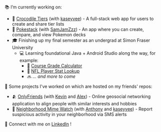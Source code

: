 📚 I’m currently working on:
  - 🐊 [Crocodile Tiers](https://github.com/kaseyvee/crocodile-tiers) (with [kaseyvee](https://github.com/kaseyvee/)) -  A full-stack web app for users to create and share tier lists 
  - 🔴 [Pokestack](https://github.com/nicohsfu/pokestack) (with [SamJamZzz](https://github.com/SamJamZzz)) - An app where you can create, compare, and view Pokemon decks
  - 🎓 Finishing up my final semester as an undergrad at Simon Fraser University
    - 💻 Learning foundational Java + Android Studio along the way, for example:
        - 💯 [Course Grade Calculator](https://github.com/nicohsfu/course-grade-calculator)
        - 🏈 [NFL Player Stat Lookup](https://github.com/nicohsfu/nfl-player-stat-lookup)
        - 🔜 *... and more to come*
    
🔧 Some projects I've worked on which are hosted on my friends' repos:
  - 🫂 [OnlyFriends](https://github.com/Asiddev/onlyFriends) (with [Kevin](https://github.com/jhssttj) and [Alex](https://github.com/Asiddev)) - Online geosocial networking application to align people with similar interests and hobbies
  - 👮 [Neighborhood Mime Watch](https://github.com/anthonycella/Neighbourhood-Mime-Watch) (with [Anthony](https://github.com/anthonycella) and [kaseyvee](https://github.com/kaseyvee/)) - Report suspicious activity in your neighborhood via SMS alerts

💬 Connect with me on [LinkedIn](https://www.linkedin.com/in/nico-hernandez/) !
